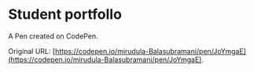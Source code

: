 # Student portfollo

A Pen created on CodePen.

Original URL: [https://codepen.io/mirudula-Balasubramani/pen/JoYmgaE](https://codepen.io/mirudula-Balasubramani/pen/JoYmgaE).

